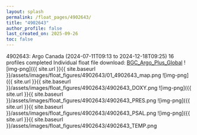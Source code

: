 ```yaml
---
layout: splash
permalink: /float_pages/4902643/
title: "4902643"
author_profile: false
last_created_on: 2025-09-26
toc: false
---
```

 
4902643: Argo Canada (2024-07-11T09:13 to 2024-12-18T09:25)
16 profiles completed
Individual float file download: [BGC_Argo_Plus_Global](https://ftp.soest.hawaii.edu/bgc_argo_plus/Individual_Floats/outliers_removed/4902643_Sprof_processed.nc)
![img-png]({{ site.url }}{{ site.baseurl }}/assets/images/float_figures/4902643/01_4902643_map.png
![img-png]({{ site.url }}{{ site.baseurl }}/assets/images/float_figures/4902643/4902643_DOXY.png
![img-png]({{ site.url }}{{ site.baseurl }}/assets/images/float_figures/4902643/4902643_PRES.png
![img-png]({{ site.url }}{{ site.baseurl }}/assets/images/float_figures/4902643/4902643_PSAL.png
![img-png]({{ site.url }}{{ site.baseurl }}/assets/images/float_figures/4902643/4902643_TEMP.png
